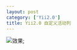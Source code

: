 ```yaml
---
layout: post
category: ['Yii2.0']
title: Yii2.0 自定义活动列
---
```



![效果](http://oi2atwmcz.bkt.clouddn.com/WX20170516-163806.png);
